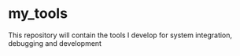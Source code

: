 # my_tools
This repository will contain the tools I develop for system integration, debugging and development
